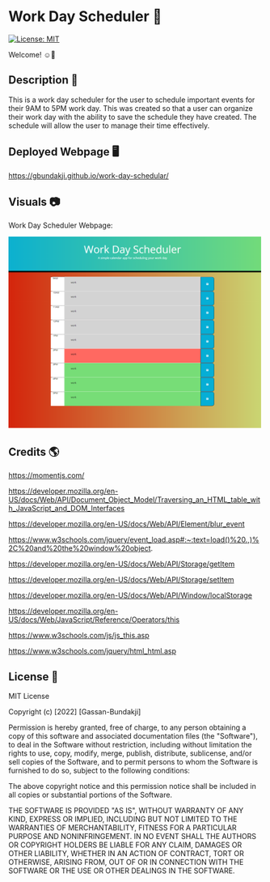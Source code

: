 # Work Day Scheduler 📅

[![License: MIT](https://img.shields.io/badge/License-MIT-yellow.svg)](https://opensource.org/licenses/MIT)

Welcome! ☺️👋

## Description 📝

This is a work day scheduler for the user to schedule important events for their 9AM to 5PM work day. This was created so that a user can organize their work day with the ability to save the schedule they have created. The schedule will allow the user to manage their time effectively.

## Deployed Webpage 🖥️

https://gbundakji.github.io/work-day-schedular/

## Visuals 📷

Work Day Scheduler Webpage:

<img src = "./assets/images/workschedule1.png" width = "500px">

## Credits 🌎

https://momentjs.com/

https://developer.mozilla.org/en-US/docs/Web/API/Document_Object_Model/Traversing_an_HTML_table_with_JavaScript_and_DOM_Interfaces

https://developer.mozilla.org/en-US/docs/Web/API/Element/blur_event

https://www.w3schools.com/jquery/event_load.asp#:~:text=load()%20.,)%2C%20and%20the%20window%20object.

https://developer.mozilla.org/en-US/docs/Web/API/Storage/getItem

https://developer.mozilla.org/en-US/docs/Web/API/Storage/setItem

https://developer.mozilla.org/en-US/docs/Web/API/Window/localStorage

https://developer.mozilla.org/en-US/docs/Web/JavaScript/Reference/Operators/this

https://www.w3schools.com/js/js_this.asp

https://www.w3schools.com/jquery/html_html.asp

## License 🔑

MIT License

Copyright (c) [2022] [Gassan-Bundakji]

Permission is hereby granted, free of charge, to any person obtaining a copy of this software and associated documentation files (the "Software"), to deal in the Software without restriction, including without limitation the rights to use, copy, modify, merge, publish, distribute, sublicense, and/or sell copies of the Software, and to permit persons to whom the Software is furnished to do so, subject to the following conditions:

The above copyright notice and this permission notice shall be included in all copies or substantial portions of the Software.

THE SOFTWARE IS PROVIDED "AS IS", WITHOUT WARRANTY OF ANY KIND, EXPRESS OR IMPLIED, INCLUDING BUT NOT LIMITED TO THE WARRANTIES OF MERCHANTABILITY, FITNESS FOR A PARTICULAR PURPOSE AND NONINFRINGEMENT. IN NO EVENT SHALL THE AUTHORS OR COPYRIGHT HOLDERS BE LIABLE FOR ANY CLAIM, DAMAGES OR OTHER LIABILITY, WHETHER IN AN ACTION OF CONTRACT, TORT OR OTHERWISE, ARISING FROM, OUT OF OR IN CONNECTION WITH THE SOFTWARE OR THE USE OR OTHER DEALINGS IN THE SOFTWARE.



